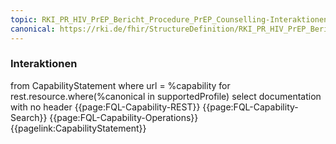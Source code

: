 ```yaml
---
topic: RKI_PR_HIV_PrEP_Bericht_Procedure_PrEP_Counselling-Interaktionen
canonical: https://rki.de/fhir/StructureDefinition/RKI_PR_HIV_PrEP_Bericht_Procedure_PrEP_Counselling
---
```

### Interaktionen

<fql output="inline">
from
    CapabilityStatement
where
    url = %capability
for rest.resource.where(%canonical in supportedProfile)
select
    documentation
with
    no header
</fql>

<tabs>
    <tab title="Interaktionen"> 
        {{page:FQL-Capability-REST}}
    </tab>
    <tab title="Suchparameter">
        {{page:FQL-Capability-Search}}
    </tab>
    <tab title="Operationen">
        {{page:FQL-Capability-Operations}}
    </tab>
    <tab title="Link">
        {{pagelink:CapabilityStatement}}
    </tab>
</tabs>




